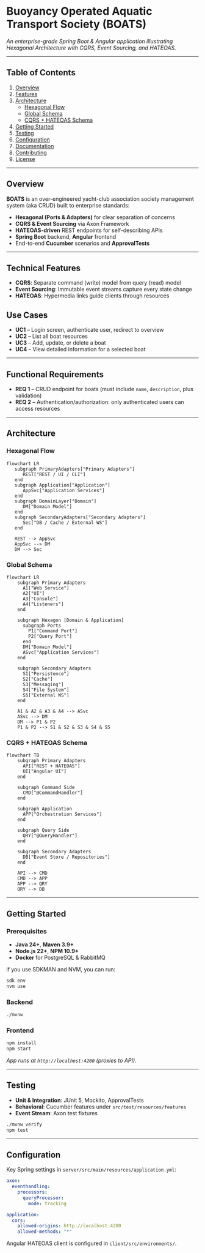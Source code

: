 # Buoyancy Operated Aquatic Transport Society (BOATS)

_An enterprise-grade Spring Boot & Angular application illustrating Hexagonal Architecture with CQRS, Event Sourcing, and HATEOAS._

---

## Table of Contents

1. [Overview](#overview)
2. [Features](#features)
3. [Architecture](#architecture)
    - [Hexagonal Flow](#hexagonal-flow)
    - [Global Schema](#global-schema)
    - [CQRS + HATEOAS Schema](#cqrs--hateoas-schema)
4. [Getting Started](#getting-started)
5. [Testing](#testing)
6. [Configuration](#configuration)
7. [Documentation](#documentation)
8. [Contributing](#contributing)
9. [License](#license)

---

## Overview

**BOATS** is an over-engineered yacht-club association society management system (aka CRUD) built to enterprise standards:

- **Hexagonal (Ports & Adapters)** for clear separation of concerns
- **CQRS & Event Sourcing** via Axon Framework
- **HATEOAS-driven** REST endpoints for self-describing APIs
- **Spring Boot** backend, **Angular** frontend
- End-to-end **Cucumber** scenarios and **ApprovalTests**

---

## Technical Features

- **CQRS**: Separate command (write) model from query (read) model
- **Event Sourcing**: Immutable event streams capture every state change
- **HATEOAS**: Hypermedia links guide clients through resources

## Use Cases

- **UC1** – Login screen, authenticate user, redirect to overview
- **UC2** – List all boat resources
- **UC3** – Add, update, or delete a boat
- **UC4** – View detailed information for a selected boat

---

## Functional Requirements

- **REQ 1** – CRUD endpoint for boats (must include `name`, `description`, plus validation)
- **REQ 2** – Authentication/authorization: only authenticated users can access resources

---

## Architecture

### Hexagonal Flow

```mermaid
flowchart LR
   subgraph PrimaryAdapters["Primary Adapters"]
      REST["REST / UI / CLI"]
   end
   subgraph Application["Application"]
      AppSvc["Application Services"]
   end
   subgraph DomainLayer["Domain"]
      DM["Domain Model"]
   end
   subgraph SecondaryAdapters["Secondary Adapters"]
      Sec["DB / Cache / External WS"]
   end

   REST --> AppSvc
   AppSvc --> DM
   DM --> Sec

````

### Global Schema

```mermaid
flowchart LR
    subgraph Primary Adapters
      A1["Web Service"]
      A2["UI"]
      A3["Console"]
      A4["Listeners"]
    end

    subgraph Hexagon [Domain & Application]
      subgraph Ports
        P1["Command Port"]
        P2["Query Port"]
      end
      DM["Domain Model"]
      ASvc["Application Services"]
    end

    subgraph Secondary Adapters
      S1["Persistence"]
      S2["Cache"]
      S3["Messaging"]
      S4["File System"]
      S5["External WS"]
    end

    A1 & A2 & A3 & A4 --> ASvc
    ASvc --> DM
    DM --> P1 & P2
    P1 & P2 --> S1 & S2 & S3 & S4 & S5
```

### CQRS + HATEOAS Schema

```mermaid
flowchart TB
    subgraph Primary Adapters
      API["REST + HATEOAS"]
      UI["Angular UI"]
    end

    subgraph Command Side
      CMD["@CommandHandler"]
    end

    subgraph Application
      APP["Orchestration Services"]
    end

    subgraph Query Side
      QRY["@QueryHandler"]
    end

    subgraph Secondary Adapters
      DB["Event Store / Repositories"]
    end

    API --> CMD
    CMD --> APP
    APP --> QRY
    QRY --> DB
```
---

## Getting Started

### Prerequisites

* **Java 24+**, **Maven 3.9+**
* **Node.js 22+**, **NPM 10.9+**
* **Docker** for PostgreSQL & RabbitMQ

if you use SDKMAN and NVM, you can run:

```bash
sdk env
nvm use
```

### Backend

```bash
./mvnw
```

### Frontend

```bash
npm install
npm start
```

*App runs at `http://localhost:4200` (proxies to API).*

---

## Testing

* **Unit & Integration**: JUnit 5, Mockito, ApprovalTests
* **Behavioral**: Cucumber features under `src/test/resources/features`
* **Event Stream**: Axon test fixtures

```bash
./mvnw verify
npm test
```

---

## Configuration

Key Spring settings in `server/src/main/resources/application.yml`:

```yaml
axon:
  eventhandling:
    processors:
      queryProcessor:
        mode: tracking

application:
  cors:
    allowed-origins: http://localhost:4200
    allowed-methods: "*"
```

Angular HATEOAS client is configured in `client/src/environments/`.
